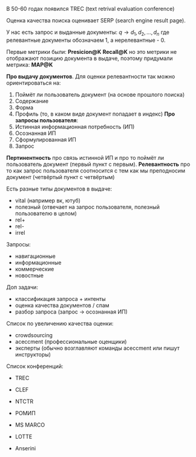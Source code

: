 В 50-60 годах появился TREC (text retrival evaluation conference)

Оценка качества поиска оценивает SERP (search engine result page).

У нас есть запрос и выданные документы:
$q \to d_1, d_2,...,d_n$
где релевантные документы обозначаем 1, а нерелевантные - 0.

Первые метрики были:
**Presicion@K**
**Recall@K**
но это метрики не отображают позицию документа в выдаче, поэтому придумали метрика:
**MAP@K**

**Про выдачу документов**.
Для оценки релевантности так можно ориентироваться на:
1) Поймёт ли пользователь документ (на основе прошлого поиска)
2) Содержание
3) Форма
4) Профиль (то, в каком виде документ попадает в индекс)
**Про запросы пользователя**:
1) Истинная информационная потребность (ИП)
2) Осознанная ИП
3) Сформулированная ИП
4) Запрос

**Пертинентность** про связь истинной ИП и про то поймёт ли пользователь документ (первый пункт с первым).
**Релевантность** про то как запрос пользователя соотносится с тем как мы преподносим документ (четвёртый пункт с четвёртым)

Есть разные типы документов в выдаче:
- vital (например вк, ютуб)
- полезный (отвечает на запрос пользователя, полезный пользователю в целом)
- rel+
- rel-
- irrel

Запросы:
- навигационные
- информационные
- коммерческие
- новостные

Доп задачи:
- классификация запроса + интенты
- оценка качества документов / спам
- разбор запроса (запрос $\to$ осознанная ИП)

Список по увеличению качества оценки:
- crowdsourcing
- aceccment (профессиональные оценщики)
- эксперты (обычно возглавляют команды aceccment или пишут инструкторы)


Список конференций:
- TREC
- CLEF
- NTCTR
- РОМИП

- MS MARCO
- LOTTE
- Anserini